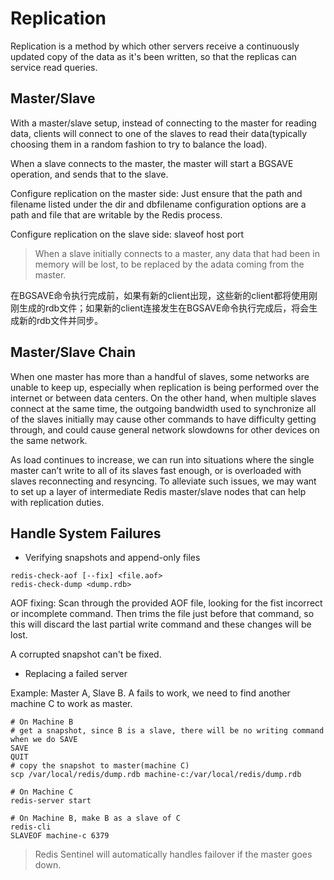 # Replication

Replication is a method by which other servers receive a continuously updated copy of the data as it's been written, so that the replicas can service read queries.

## Master/Slave

With a master/slave setup, instead of connecting to the master for reading data, clients will connect to one of the slaves to read their data(typically choosing them in a random fashion to try to balance the load).

When a slave connects to the master, the master will start a BGSAVE operation, and sends that to the slave.

Configure replication on the master side: Just ensure that the path and filename listed under the dir and dbfilename configuration options are a path and file that are writable by the Redis process.

Configure replication on the slave side: slaveof host port

>When a slave initially connects to a master, any data that had been in memory will be lost, to be replaced by the adata coming from the master.

在BGSAVE命令执行完成前，如果有新的client出现，这些新的client都将使用刚刚生成的rdb文件；如果新的client连接发生在BGSAVE命令执行完成后，将会生成新的rdb文件并同步。

## Master/Slave Chain

When one master has more than a handful of slaves, some networks are unable to keep up, especially when replication is being performed over the internet or between data centers. On the other hand, when multiple slaves connect at the same time, the outgoing bandwidth used to synchronize all of the slaves initially may cause other commands to have difficulty getting through, and could cause general network slowdowns for other devices on the same network.

As load continues to increase, we can run into situations where the single master can’t write to all of its slaves fast enough, or is overloaded with slaves reconnecting and resyncing. To alleviate such issues, we may want to set up a layer of intermediate Redis master/slave nodes that can help with replication duties.

## Handle System Failures

- Verifying snapshots and append-only files

``` redis
redis-check-aof [--fix] <file.aof>
redis-check-dump <dump.rdb>
```

AOF fixing: Scan through the provided AOF file, looking for the fist incorrect or incomplete command. Then trims the file just before that command, so this will discard the last partial write command and these changes will be lost.

A corrupted snapshot can't be fixed.

- Replacing a failed server

Example: Master A, Slave B. A fails to work, we need to find another machine C to work as master.

```redis
# On Machine B
# get a snapshot, since B is a slave, there will be no writing command when we do SAVE
SAVE
QUIT
# copy the snapshot to master(machine C)
scp /var/local/redis/dump.rdb machine-c:/var/local/redis/dump.rdb

# On Machine C
redis-server start

# On Machine B, make B as a slave of C
redis-cli
SLAVEOF machine-c 6379
```

>Redis Sentinel will automatically handles failover if the master goes down.


